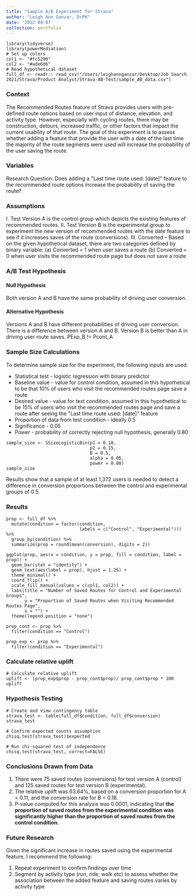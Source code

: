 ```yaml
---
title: "Sample A/B Experiment for Strava"
author: "Leigh Ann Ganzar, DrPH"
date: '2022-04-07'
collection: portfolio
---
```


```{r setup, echo = FALSE, include=FALSE, warning=FALSE}
library(tidyverse)
library(powerMediation)
# Set up colors 
col1 <- "#fc5200"
col2 <- "#ade6d6"
# Read hypothetical dataset
full_df <- readr:: read_csv("/Users/leighannganzar/Desktop/Job Search 2021/Strava/Product Analyst/Strava-AB-Test/sample_AB_data.csv")
```

### Context
The Recommended Routes feature of Strava provides users with pre-defined route options based on user input of distance, elevation, and activity type. However, especially with cycling routes, there may be construction, detours, increased traffic, or other factors that impact the current usability of that route. The goal of this experiment is to assess whether adding a feature that provide the user with a date of the last time the majority of the route segments were used will increase the probability of the user saving the route. 

### Variables
Research Question: Does adding a "Last time route used: [date]" feature to the recommended route options increase the probability of saving the route?

### Assumptions
I.	Test Version A is the control group which depicts the existing features of recommended routes.
II.	Test Version B is the experimental group to experiment the new version of recommended routes with the date feature to see if it increases saves of the route (conversions).
III.	Converted – Based on the given hypothetical dataset, there are two categories defined by binary variable:
  (a)	Converted = 1 when user saves a route 
  (b) Converted = 0 when user visits the recommended route page but does not save a route

### A/B Test Hypothesis
#### Null Hypothesis
Both version A and B have the same probability of driving user conversion. 

#### Alternative Hypothesis
Versions A and B have different probabilities of driving user conversion. There is a difference between version A and B. Version B is better than A in driving user route saves. PExp_B != Pcont_A  

### Sample Size Calculations
To determine sample size for the experiment, the following inputs are used:

* Statistical test - logistic regression with binary predictor
* Baseline value - value for control condition, assumed in this hypothetical to be that 10% of users who visit the recommended routes page save a route
* Desired value - value for test condition, assumed in this hypothetical to be 15% of users who visit the recommended routes page and save a route after seeing the "Last time route used: [date]" feature
* Proportion of data from test condition - ideally 0.5
* Significance - 0.05
* Power - probability of correctly rejecting null hypothesis, generally 0.80

```{r}
sample_size <- SSizeLogisticBin(p1 = 0.10,
                                p2 = 0.15,
                                B = 0.5,
                                alpha = 0.05,
                                power = 0.80)
sample_size
```
Results show that a sample of at least 1,372 users is needed to detect a difference in conversion proportions between the control and experimental groups of 0.5. 

### Results
```{r echo = FALSE, warning = FALSE}
prop <- full_df %>%
  mutate(condition = factor(condition,
                            labels = c("Control", "Experimental"))) %>%
  group_by(condition) %>%
  summarize(prop = round(mean(conversion), digits = 2))

ggplot(prop, aes(x = condition, y = prop, fill = condition, label = prop)) +
  geom_bar(stat = "identity") +
  geom_text(aes(label = prop), hjust = 1.25) +
  theme_minimal() + 
  coord_flip() +
  scale_fill_manual(values = c(col1, col2)) +
  labs(title = "Number of Saved Routes for Control and Experimental Groups",
       y = "Proportion of Saved Routes when Visiting Recommended Routes Page",
       x = "") +
  theme(legend.position = "none")

prop_cont <- prop %>%
  filter(condition == "Control")

prop_exp <- prop %>%
  filter(condition == "Experimental")
```

### Calculate relative uplift
```{r echo = FALSE}
# Calculate relative uplift
uplift <- (prop_exp$prop - prop_cont$prop)/ prop_cont$prop * 100
uplift
```


### Hypothesis Testing
```{r}
# Create and view contingency table
strava_test <- table(full_df$condition, full_df$conversion)
strava_test

# Confirm expected counts assumption
chisq.test(strava_test)$expected

# Run chi-squared test of independence
chisq.test(strava_test, correct=FALSE)
```

### Conclusions Drawn from Data
1.	There were 75 saved routes (conversions) for test version A (control) and 125 saved routes for test version B (experimental).
2.	The relative uplift was 63.64%, based on a conversion proportion for A = 0.11, and the conversion rate for B = 0.18.
3.	P-value computed for this analysis was 0.0001, indicating that **the proportion of saved routes from the experimental condition was significantly higher than the proportion of saved routes from the control condition.** 

### Future Research
Given the significant increase in routes saved using the experimental feature, I recommend the following:

1.    Repeat experiment to confirm findings over time
2.    Segment by activity type (run, ride, walk etc) to assess whether the association between the added feature and saving routes varies by activity type

